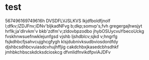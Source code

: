 # test
567496169749616h
DVSDFLVJSLKVS
lkjdfboldfjnolf
l;dfkv;lZDJFnv;iDNv'bljkadNFvg
b;dkp;somvp's,fvh
gregergajhwsjyt
hrflk;ja'dlrvkm'v
bkb'zdfm'v;zldovbpzodbo
jhybOSUycvuYbecoUckg
fvskhnwsuefnwklejunfgsd
vjshb ljshdblcv;sjkd v;hngrfg
fsjkdhbcfjsahvcujghcgfygh
klsjdubnivksudbviosdordfdy
djshbcsdhbcvuiasdcvhujhffjig
cakdchbxjkasedcbhsdhkf
jmhbkchbscskdcksdcioskcg
dfvnlidfnvikdfpviAJDFv
